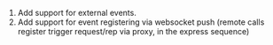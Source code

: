 1. Add support for external events.
1. Add support for event registering via websocket push (remote calls register trigger request/rep via proxy, in the express sequence)

